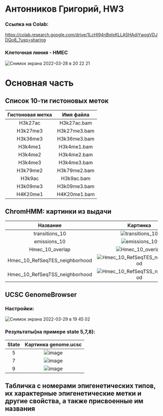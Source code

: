 # Антонников Григорий, HW3

### Ссылка на Colab: 
https://colab.research.google.com/drive/1LcHI94nBqIxKLLA5HAdiYwogVDJDQo8_?usp=sharing
### Клеточная линия - HMEC

![Снимок экрана 2022-03-28 в 20 22 21](https://user-images.githubusercontent.com/93208971/160468579-194e0c8c-e742-49fa-88be-1d5cab492cf0.png)

# Основная часть

## Список 10-ти гистоновых меток

| Гистоновая метка | Имя файла | 
| :---: | :---: | 
| H3k27ac | H3k27ac.bam |
| H3k27me3| H3k27me3.bam |
|H3k36me3 | H3k36me3.bam |
|H3k4me1 | H3k4me1.bam |
|H3k4me2 | H3k4me2.bam |
|H3k4me3 | H3k4me3.bam |
|H3k79me2 | H3k79me2.bam |
|H3k9ac | H3k9ac.bam |
|H3k09me3 | H3k09me3.bam |
|H4K20me1 | H4K20me1.bam |

## ChromHMM: картинки из выдачи
| Название | Картинка | 
| :---: | :---: | 
|transitions_10| ![transitions_10](https://user-images.githubusercontent.com/93208971/160502012-51d0b0f5-43f1-410b-980e-9370fcea15e4.png)|
|emissions_10| ![emissions_10](https://user-images.githubusercontent.com/93208971/160501973-30db0046-58d5-4351-b8bd-4f348a6c37e9.png)|
|Hmec_10_overlap|![Hmec_10_overlap](https://user-images.githubusercontent.com/93208971/160501992-73f7044a-4944-420f-82c6-fa9be9dd7433.png)|
|Hmec_10_RefSeqTES_neighborhood|![Hmec_10_RefSeqTES_neighborhood](https://user-images.githubusercontent.com/93208971/160502061-2e98d87c-93ad-4d94-be67-ce988ec855e8.png)|
|Hmec_10_RefSeqTSS_neighborhood|![Hmec_10_RefSeqTSS_neighborhood](https://user-images.githubusercontent.com/93208971/160502092-4b089692-19db-4672-b15e-b57ed596107f.png)|
## UCSC GenomeBrowser
### Настройки:
![Снимок экрана 2022-03-29 в 19 45 02](https://user-images.githubusercontent.com/93208971/160663494-8a68a805-d2a3-4e1b-a895-abcd1185ec7f.png)
### Результаты(на примере state 5,7,8):
 | State	 | Картинка genome.ucsc  |
 | :---: | :---: | 
| 5 |![image](https://user-images.githubusercontent.com/93208971/160666253-5a569486-5120-4e84-8ce9-01cba29da0aa.png)|
| 7 |![image](https://user-images.githubusercontent.com/93208971/160665769-c0f64c64-9a01-4312-82cc-a5faa17bb5c5.png)| 
| 9 |![image](https://user-images.githubusercontent.com/93208971/160665167-38154442-6fb7-4cea-9185-fe1d21125b3d.png)|


## Табличка с номерами эпигенетических типов, их характерные эпигенетические метки и другие свойства, а также присвоенные им названия


